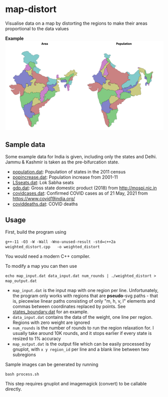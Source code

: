 # map-distort
Visualise data on a map by distorting the regions to make their areas proportional to the data values

**Example**
![Sample](/sample/area_population.png "Comparing the area and population of the states of India")

## Sample data

Some example data for India is given, including only the states and Delhi. Jammu & Kashmir is taken as the pre-bifurcation state.

* [population.dat](/data/population.dat): Population of states in the 2011 census
* [popincrease.dat](/data/popincrease.dat): Population increase from 2001-11
* [LSseats.dat](/data/LSseats.dat): Lok Sabha seats
* [gdp.dat](/data/gdp.dat): Gross state domestic product (2018) from http://mospi.nic.in
* [covidcases.dat](/data/covidcases.dat): Confirmed COVID cases as of 21 May, 2021 from https://www.covid19india.org/
* [coviddeaths.dat](/data/coviddeaths.dat): COVID deaths

## Usage

First, build the program using
```
g++-11 -O3 -W -Wall -Wno-unused-result -std=c++2a    weighted_distort.cpp   -o weighted_distort
```
You would need a modern C++ compiler.

To modify a map you can then use
```
echo map_input.dat data_input.dat num_rounds | ./weighted_distort > map_output.dat
```
* `map_input.dat` is the input map with one region per line. Unfortunately, the program only works with regions that are **pseudo**-svg paths - that is, piecewise linear paths consisting of only "m, h, v, l" elements and commas between coordinates replaced by points. See [states_boundary.dat](/states_boundary.dat) for an example.
* `data_input.dat` contains the data of the weight, one line per region. Regions with zero weight are ignored
* `num_rounds` is the number of rounds to run the region relaxation for. I usually take around 10K rounds, and it stops earlier if every state is resized to 1% accuracy
* `map_output.dat` is the output file which can be easily processed by gnuplot, with `x y region_id` per line and a blank line between two subregions


Sample images can be generated by running
```
bash process.sh
```
This step requires gnuplot and imagemagick (convert) to be callable directly.
